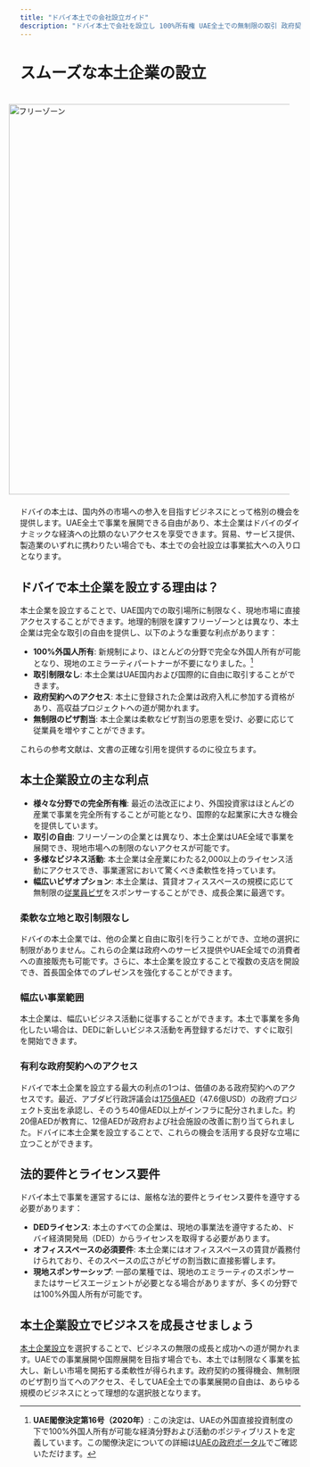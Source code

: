```yaml
---
title: "ドバイ本土での会社設立ガイド"
description: "ドバイ本土で会社を設立し 100%所有権 UAE全土での無制限の取引 政府契約へのアクセス そして柔軟なビザ割当を享受しましょう"
---
```


# スムーズな本土企業の設立

<img src="/img/iStock-635478390.avif" alt="フリーゾーン" width="700" align="right" style="padding: 20px" >

ドバイの本土は、国内外の市場への参入を目指すビジネスにとって格別の機会を提供します。UAE全土で事業を展開できる自由があり、本土企業はドバイのダイナミックな経済への比類のないアクセスを享受できます。貿易、サービス提供、製造業のいずれに携わりたい場合でも、本土での会社設立は事業拡大への入り口となります。

## ドバイで本土企業を設立する理由は？

本土企業を設立することで、UAE国内での取引場所に制限なく、現地市場に直接アクセスすることができます。地理的制限を課すフリーゾーンとは異なり、本土企業は完全な取引の自由を提供し、以下のような重要な利点があります：

- **100%外国人所有**: 新規制により、ほとんどの分野で完全な外国人所有が可能となり、現地のエミラーティパートナーが不要になりました。[^1]
- **取引制限なし**: 本土企業はUAE国内および国際的に自由に取引することができます。
- **政府契約へのアクセス**: 本土に登録された企業は政府入札に参加する資格があり、高収益プロジェクトへの道が開かれます。
- **無制限のビザ割当**: 本土企業は柔軟なビザ割当の恩恵を受け、必要に応じて従業員を増やすことができます。

[^1]: **UAE閣僚決定第16号（2020年）**: この決定は、UAEの外国直接投資制度の下で100%外国人所有が可能な経済分野および活動のポジティブリストを定義しています。この閣僚決定についての詳細は[UAEの政府ポータル](https://u.ae/ja/information-and-services/business/doing-business-on-the-mainland/full-foreign-ownership-of-commercial-companies)でご確認いただけます。

これらの参考文献は、文書の正確な引用を提供するのに役立ちます。

## 本土企業設立の主な利点

- **様々な分野での完全所有権**: 最近の法改正により、外国投資家はほとんどの産業で事業を完全所有することが可能となり、国際的な起業家に大きな機会を提供しています。
- **取引の自由**: フリーゾーンの企業とは異なり、本土企業はUAE全域で事業を展開でき、現地市場への制限のないアクセスが可能です。
- **多様なビジネス活動**: 本土企業は全産業にわたる2,000以上のライセンス活動にアクセスでき、事業運営において驚くべき柔軟性を持っています。
- **幅広いビザオプション**: 本土企業は、賃貸オフィススペースの規模に応じて無制限の[従業員ビザ](./employment-visas)をスポンサーすることができ、成長企業に最適です。

### 柔軟な立地と取引制限なし

ドバイの本土企業では、他の企業と自由に取引を行うことができ、立地の選択に制限がありません。これらの企業は政府へのサービス提供やUAE全域での消費者への直接販売も可能です。さらに、本土企業を設立することで複数の支店を開設でき、首長国全体でのプレゼンスを強化することができます。

### 幅広い事業範囲

本土企業は、幅広いビジネス活動に従事することができます。本土で事業を多角化したい場合は、DEDに新しいビジネス活動を再登録するだけで、すぐに取引を開始できます。

### 有利な政府契約へのアクセス

ドバイで本土企業を設立する最大の利点の1つは、価値のある政府契約へのアクセスです。最近、アブダビ行政評議会は[175億AED](https://gulfnews.com/going-out/society/executive-council-approves-projects-worth-dh175b-1.1643027)（47.6億USD）の政府プロジェクト支出を承認し、そのうち40億AED以上がインフラに配分されました。約20億AEDが教育に、12億AEDが政府および社会施設の改善に割り当てられました。ドバイに本土企業を設立することで、これらの機会を活用する良好な立場に立つことができます。

## 法的要件とライセンス要件

ドバイ本土で事業を運営するには、厳格な法的要件とライセンス要件を遵守する必要があります：

- **DEDライセンス**: 本土のすべての企業は、現地の事業法を遵守するため、ドバイ経済開発局（DED）からライセンスを取得する必要があります。
- **オフィススペースの必須要件**: 本土企業にはオフィススペースの賃貸が義務付けられており、そのスペースの広さがビザの割当数に直接影響します。
- **現地スポンサーシップ**: 一部の業種では、現地のエミラーティのスポンサーまたはサービスエージェントが必要となる場合がありますが、多くの分野では100%外国人所有が可能です。

## 本土企業設立でビジネスを成長させましょう

[本土企業設立](./insights/incorporation-steps#uae-mainland-setup)を選択することで、ビジネスの無限の成長と成功への道が開かれます。UAEでの事業展開や国際展開を目指す場合でも、本土では制限なく事業を拡大し、新しい市場を開拓する柔軟性が得られます。政府契約の獲得機会、無制限のビザ割り当てへのアクセス、そしてUAE全土での事業展開の自由は、あらゆる規模のビジネスにとって理想的な選択肢となります。
